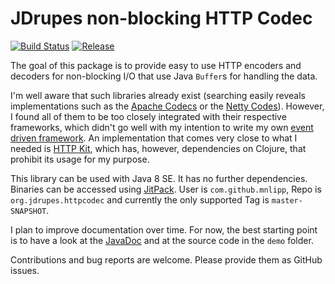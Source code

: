 JDrupes non-blocking HTTP Codec
===============================

[![Build Status](https://travis-ci.org/mnlipp/org.jdrupes.httpcodec.svg?branch=master)](https://travis-ci.org/mnlipp/org.jdrupes.httpcodec) 
[![Release](https://jitpack.io/v/mnlipp/org.jdrupes.httpcodec.svg)](https://jitpack.io/mnlipp/org.jdrupes.httpcodec)

The goal of this package is to provide easy to use HTTP 
encoders and decoders for non-blocking I/O
that use Java `Buffer`s for handling the data.

I'm well aware that such libraries already exist (searching easily reveals
implementations such as the 
[Apache Codecs](https://hc.apache.org/httpcomponents-core-ga/httpcore-nio/apidocs/org/apache/http/impl/nio/codecs/package-summary.html) 
or the 
[Netty Codes](http://netty.io/4.0/api/io/netty/handler/codec/http/package-summary.html)).
However, I found all of them to be too closely integrated with their respective
frameworks, which didn't go well with my intention to write my own
[event driven framework](http://mnlipp.github.io/jgrapes/). 
An implementation that comes very close to what I needed is 
[HTTP Kit](https://github.com/http-kit/http-kit), which has, however,
dependencies on Clojure, that prohibit its usage for my purpose.

This library can be used with Java 8 SE. It has no further dependencies.
Binaries can be accessed using [JitPack](https://jitpack.io/). User is
`com.github.mnlipp`, Repo is `org.jdrupes.httpcodec` and currently the only 
supported Tag is `master-SNAPSHOT`.

I plan to improve documentation over time. For now, the best starting
point is to have a look at the 
[JavaDoc](https://mnlipp.github.io/org.jdrupes.httpcodec/javadoc/index.html) 
and at the source code in the `demo` folder.

Contributions and bug reports are welcome. Please provide them as
GitHub issues.
